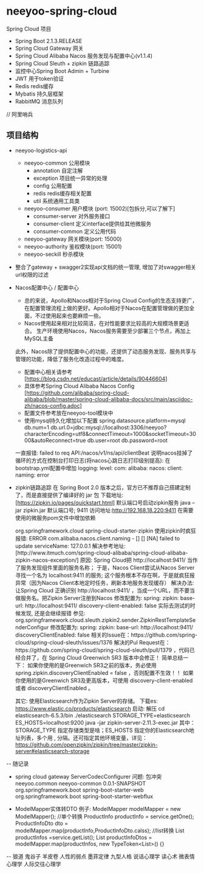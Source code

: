 # neeyoo-spring-cloud
Spring Cloud 项目

- Spring Boot 2.1.3.RELEASE
- Spring Cloud Gateway 网关
- Spring Cloud Alibaba Nacos 服务发现与配置中心(v1.1.4)
- Spring Cloud Sleuth + zipkin 链路追踪
- 监控中心Spring Boot Admin + Turbine
- JWT 用于token验证
- Redis redis缓存
- Mybatis 持久层框架
- RabbitMQ 消息队列

// 阿里哨兵

## 项目结构
- neeyoo-logistics-api
    - neeyoo-common 公用模块
        - annotation 自定注解
        - exception 项目统一异常的处理
        - config 公用配置
        - redis redis缓存相关配置
        - util 系统通用工具类
    - neeyoo-consumer 用户模块 (port: 15002)[包拆分,可以了解下]
    	- consumer-server 对外服务接口
    	- consumer-client 定义interface提供给其他微服务
    	- consumer-common 定义公用代码
    - neeyoo-gateway 网关模块(port: 15000)
    - neeyoo-authority 鉴权模块(port: 15001)
    - neeyoo-seckill 秒杀模块

- 整合了gateway + swagger2实现api文档的统一管理, 增加了对swagger相关url权限的过滤
- Nacos配置中心 / 配置中心
    - 总的来说，Apollo和Nacos相对于Spring Cloud Config的生态支持更广，在配置管理流程上做的更好。Apollo相对于Nacos在配置管理做的更加全面，不过使用起来也要麻烦一些。
    - Nacos使用起来相对比较简洁，在对性能要求比较高的大规模场景更适合。 生产环境使用Nacos，Nacos服务需要至少部署三个节点，再加上MySQL主备

    此外，Nacos除了提供配置中心的功能，还提供了动态服务发现、服务共享与管理的功能，降低了服务化改造过程中的难度。
    - 配置中心相关请参考 [https://blog.csdn.net/educast/article/details/90446604]
    - 具体参考Spring Cloud Alibaba Nacos Config [https://github.com/alibaba/spring-cloud-alibaba/blob/master/spring-cloud-alibaba-docs/src/main/asciidoc-zh/nacos-config.adoc]
    - 配置文件参考放在neeyoo-tool模块中
    - 使用mysql持久化增加以下配置
        spring.datasource.platform=mysql
        db.num=1
        db.url.0=jdbc:mysql://localhost:3306/neeyoo?characterEncoding=utf8&connectTimeout=1000&socketTimeout=3000&autoReconnect=true
        db.user=root
        db.password=root

    一直报错: failed to req API:/nacos/v1/ns/api/clientBeat 说明nacos挂掉了
    循环的方式在控制台打印日志(将nacos心跳日志打印级别提高): 在bootstrap.yml配置中增加
    logging:
      level:
        com:
          alibaba:
            nacos:
              client:
                naming: error


- zipkin链路追踪
    在 Spring Boot 2.0 版本之后，官方已不推荐自己搭建定制了，而是直接提供了编译好的 jar 包 下载地址: [https://zipkin.io/pages/quickstart.html]
    默认端口号启动zipkin服务
    java –jar zipkin.jar 默认端口号; 9411
    访问地址:http://192.168.18.220:9411
    在需要使用的微服务pom文件中增加依赖
    <!--开启zipkin服务链路跟踪-->
    <dependency>
        <groupId>org.springframework.cloud</groupId>
        <artifactId>spring-cloud-starter-zipkin</artifactId>
    </dependency>
    使用zipkin时疯狂报错: ERROR com.alibaba.nacos.client.naming - [] [] [NA] failed to update serviceName: 127.0.0.1
    解决参考地址: [http://www.itmuch.com/spring-cloud-alibaba/spring-cloud-alibaba-zipkin-nacos-exception/]
    原因: Spring Cloud把 http://localhost:9411/ 当作了服务发现组件里面的服务名称；
        于是，Nacos Client尝试从Nacos Server寻找一个名为 localhost:9411 的服务;
        这个服务根本不存在啊，于是就疯狂报异常（因为Nacos Client本地定时任务，刷新本地服务发现缓存）
    解决办法: 让Spring Cloud 正确识别 http://localhost:9411/ ，当成一个URL，而不要当做服务名。把Zipkin Server注册到Nacos
    修改配置为:
    spring:
      zipkin:
        base-url: http://localhost:9411/
        discovery-client-enabled: false
    实际去测试的时候发现, 还是会继续报错
    参见: org.springframework.cloud.sleuth.zipkin2.sender.ZipkinRestTemplateSenderConfigur
    修改配置为:
    spring:
      zipkin:
        base-url: http://localhost:9411/
        discoveryClientEnabled: false
    相关的Issue在：https://github.com/spring-cloud/spring-cloud-sleuth/issues/1376
    解决的Pul Request在：https://github.com/spring-cloud/spring-cloud-sleuth/pull/1379 ，代码已经合并了，在 Spring Cloud Greenwich SR3 版本中会修正！
    简单总结一下：
    如果你使用的是Greenwich SR3之前的版本，务必使用 spring.zipkin.discoveryClientEnabled = false ，否则配置不生效！！
    如果你使用的是Greenwich SR3及更高版本，可使用 discovery-client-enabled 或者 discoveryClientEnabled 。

    其它:
    使用Elasticsearch作为Zipkin Server的存储。
    下载es: https://www.elastic.co/products/elasticsearch
    启动: 解压
        cd elasticsearch-6.5.3/bin
        ./elasticsearch
    STORAGE_TYPE=elasticsearch ES_HOSTS=localhost:9200 java -jar zipkin-server-2.11.3-exec.jar
    其中：STORAGE_TYPE 指定存储类型是啥；ES_HOSTS 指定你的Elasticsearch地址列表，多个用 , 分隔。还可指定其他环境变量，详见：
    https://github.com/openzipkin/zipkin/tree/master/zipkin-server#elasticsearch-storage







-- 随记录

- spring cloud gateway ServerCodecConfigurer 问题: 包冲突
    <dependency>
        <groupId>neeyoo.common</groupId>
        <artifactId>neeyoo-common</artifactId>
        <version>0.0.1-SNAPSHOT</version>
        <exclusions>
            <exclusion>
                <groupId>org.springframework.boot</groupId>
                <artifactId>spring-boot-starter-web</artifactId>
            </exclusion>
            <exclusion>
                <groupId>org.springframework.boot</groupId>
                <artifactId>spring-boot-starter-webflux</artifactId>
            </exclusion>
        </exclusions>
    </dependency>


- ModelMapper实体转DTO
    例子:
    ModelMapper modelMapper = new ModelMapper();
    //单个转换
    ProductInfo productInfo = service.getOne();
    ProductInfoDto dto = modelMapper.map(productInfo,ProductInfoDto.calss);
    //list转换
    List<ProductInfo> productInfos =service.getList();
    List<ProductInfoDto> productInfoDtos = modelMapper.map(productInfos, new TypeToken<List<ProductInfoDto>>() {}





-- 狼道 鬼谷子 羊皮卷 人性的弱点 墨菲定律 九型人格 说话心理学 读心术 微表情心理学 人际交往心理学















































